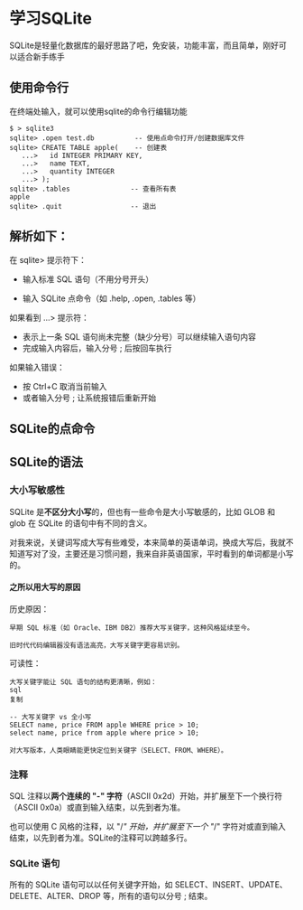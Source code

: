 # 学习SQLite
SQLite是轻量化数据库的最好思路了吧，免安装，功能丰富，而且简单，刚好可以适合新手练手

## 使用命令行
在终端处输入，就可以使用sqlite的命令行编辑功能
```
$ > sqlite3
sqlite> .open test.db          -- 使用点命令打开/创建数据库文件
sqlite> CREATE TABLE apple(    -- 创建表
   ...>   id INTEGER PRIMARY KEY,
   ...>   name TEXT,
   ...>   quantity INTEGER
   ...> );
sqlite> .tables               -- 查看所有表
apple
sqlite> .quit                 -- 退出 
```
## 解析如下：
在 sqlite> 提示符下：

- 输入标准 SQL 语句（不用分号开头）

- 输入 SQLite 点命令（如 .help, .open, .tables 等）

如果看到 ...> 提示符：

- 表示上一条 SQL 语句尚未完整（缺少分号）可以继续输入语句内容
- 完成输入内容后，输入分号 ; 后按回车执行

如果输入错误：
- 按 Ctrl+C 取消当前输入
- 或者输入分号 ; 让系统报错后重新开始

## SQLite的点命令


## SQLite的语法
### 大小写敏感性
SQLite 是**不区分大小写**的，但也有一些命令是大小写敏感的，比如 GLOB 和 glob 在 SQLite 的语句中有不同的含义。

对我来说，关键词写成大写有些难受，本来简单的英语单词，换成大写后，我就不知道写对了没，主要还是习惯问题，我来自非英语国家，平时看到的单词都是小写的。

#### 之所以用大写的原因
历史原因：

    早期 SQL 标准（如 Oracle、IBM DB2）推荐大写关键字，这种风格延续至今。

    旧时代代码编辑器没有语法高亮，大写关键字更容易识别。

可读性：

    大写关键字能让 SQL 语句的结构更清晰，例如：
    sql
    复制

    -- 大写关键字 vs 全小写
    SELECT name, price FROM apple WHERE price > 10;
    select name, price from apple where price > 10;

    对大写版本，人类眼睛能更快定位到关键字（SELECT、FROM、WHERE）。




### 注释
SQL 注释以**两个连续的 "-" 字符**（ASCII 0x2d）开始，并扩展至下一个换行符（ASCII 0x0a）或直到输入结束，以先到者为准。

也可以使用 C 风格的注释，以 "/*" 开始，并扩展至下一个 "*/" 字符对或直到输入结束，以先到者为准。SQLite的注释可以跨越多行。

### SQLite 语句

所有的 SQLite 语句可以以任何关键字开始，如 SELECT、INSERT、UPDATE、DELETE、ALTER、DROP 等，所有的语句以分号 ; 结束。